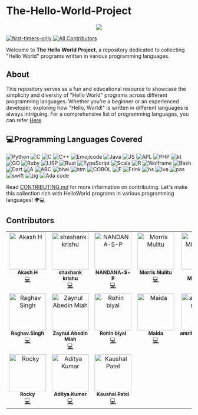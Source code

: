# The-Hello-World-Project

<p align="center">
  <a href="https://github.com/H4K3R13/readme-typing-svg"><img src="https://readme-typing-svg.herokuapp.com/?lines=;Hello%20World;Programs&font=Fira%20Code&center=true&width=440&height=45&color=f75c7e&vCenter=true&size=22"></a>
</p>

[![first-timers-only](https://img.shields.io/badge/first--timers--only-friendly-blue.svg?style=flat-square)](https://www.firsttimersonly.com/)
[![All Contributors](https://img.shields.io/github/all-contributors/H4K3R13/The-Hello-World-Project?color=ee8449&style=flat-square)](#contributors) 

Welcome to **The Hello World Project**, a repository dedicated to collecting "Hello World" programs written in various programming languages.

## About

This repository serves as a fun and educational resource to showcase the simplicity and diversity of "Hello World" programs across different programming languages. Whether you're a beginner or an experienced developer, exploring how "Hello, World!" is written in different languages is always intriguing. For a comprehensive list of programming languages, you can refer [Here](https://programminglanguages.co/?paradigms=&typing_disciplines=&operating_systems=&popularity=).


## 💻Programming Languages Covered

![Python](https://img.shields.io/badge/Python-green) ![C](https://img.shields.io/badge/C%20Sharp-Blue) ![C](https://img.shields.io/badge/C-grey) ![C++](https://img.shields.io/badge/C++-grey) ![Emojicode](https://img.shields.io/badge/Emojicode-purple) ![Java](https://img.shields.io/badge/Java-red) ![JS](https://img.shields.io/badge/JavaScript-yellow) ![APL](https://img.shields.io/badge/APL-green) ![PHP](https://img.shields.io/badge/PHP-purple) ![kt](https://img.shields.io/badge/Kotlin-orange) ![GO](https://img.shields.io/badge/GO-Blue) ![Ruby](https://img.shields.io/badge/Ruby-red) ![LISP](https://img.shields.io/badge/LISP-blue) ![Rust](https://img.shields.io/badge/Rust-red) ![TypeScript](https://img.shields.io/badge/TypeScript-blue) ![Scala](https://img.shields.io/badge/Scala-crimson) ![R](https://img.shields.io/badge/R-Blue) ![Wolframe](https://img.shields.io/badge/Wolframe-orange) ![Bash](https://img.shields.io/badge/Bash-grey) ![Dart](https://img.shields.io/badge/Dart-Blue) ![A](https://img.shields.io/badge/A-yellow) ![ABC](https://img.shields.io/badge/ABC-red)
![bhai](https://img.shields.io/badge/bahi%20Lang-orange)  ![btm](https://img.shields.io/badge/4DOS-grey) ![COBOL](https://img.shields.io/badge/COBOL-white)  ![F](https://img.shields.io/badge/Fortran-violet)  ![Frink](https://img.shields.io/badge/Frink-yellow) ![hs](https://img.shields.io/badge/haskell-violet)
![lua](https://img.shields.io/badge/lua-black) ![pas](https://img.shields.io/badge/Pascal-green)  ![swift](https://img.shields.io/badge/swift-crimson)  ![zig](https://img.shields.io/badge/zig-orange)  ![Ada code](https://img.shields.io/badge/Ada%20Code-red)  
 





Read [CONTRIBUTING.md](./CONTRIBUTING.md) for more information on contributing.
Let's make this collection rich with HelloWorld programs in various programming languages! 🌍💻

## Contributors

<!-- ALL-CONTRIBUTORS-LIST:START - Do not remove or modify this section -->
<!-- prettier-ignore-start -->
<!-- markdownlint-disable -->
<table>
  <tbody>
    <tr>
      <td align="center" valign="top" width="14.28%"><a href="https://github.com/4K4SHH"><img src="https://avatars.githubusercontent.com/u/81566150?v=4?s=100" width="100px;" alt="Akash H"/><br /><sub><b>Akash H</b></sub></a><br /><a href="#code-4K4SHH" title="Code">💻</a></td>
      <td align="center" valign="top" width="14.28%"><a href="https://github.com/Shashank727663"><img src="https://avatars.githubusercontent.com/u/78855878?v=4?s=100" width="100px;" alt="shashank krishu"/><br /><sub><b>shashank krishu</b></sub></a><br /><a href="#code-Shashank727663" title="Code">💻</a></td>
      <td align="center" valign="top" width="14.28%"><a href="https://github.com/NANDANA-S-P"><img src="https://avatars.githubusercontent.com/u/79624565?v=4?s=100" width="100px;" alt="NANDANA-S-P"/><br /><sub><b>NANDANA-S-P</b></sub></a><br /><a href="#code-NANDANA-S-P" title="Code">💻</a></td>
      <td align="center" valign="top" width="14.28%"><a href="https://mulitu.me/"><img src="https://avatars.githubusercontent.com/u/37964707?v=4?s=100" width="100px;" alt="Morris Mulitu"/><br /><sub><b>Morris Mulitu</b></sub></a><br /><a href="#code-MorrisMuuoMulitu" title="Code">💻</a></td>
      <td align="center" valign="top" width="14.28%"><a href="https://github.com/DrKaoliN"><img src="https://avatars.githubusercontent.com/u/1685316?v=4?s=100" width="100px;" alt="Mihail Mihalache"/><br /><sub><b>Mihail Mihalache</b></sub></a><br /><a href="#code-DrKaoliN" title="Code">💻</a></td>
      <td align="center" valign="top" width="14.28%"><a href="https://rushikeshshelar.github.io/Personal-Portfolio"><img src="https://avatars.githubusercontent.com/u/112684561?v=4?s=100" width="100px;" alt="Rushikesh Shelar"/><br /><sub><b>Rushikesh Shelar</b></sub></a><br /><a href="#code-RushikeshShelar" title="Code">💻</a></td>
      <td align="center" valign="top" width="14.28%"><a href="https://github.com/dipesh2508"><img src="https://avatars.githubusercontent.com/u/90145046?v=4?s=100" width="100px;" alt="Dipesh Ranjan"/><br /><sub><b>Dipesh Ranjan</b></sub></a><br /><a href="#code-dipesh2508" title="Code">💻</a></td>
    </tr>
    <tr>
      <td align="center" valign="top" width="14.28%"><a href="https://github.com/RaghavSaptam"><img src="https://avatars.githubusercontent.com/u/108785872?v=4?s=100" width="100px;" alt="Raghav Singh"/><br /><sub><b>Raghav Singh</b></sub></a><br /><a href="#code-RaghavSaptam" title="Code">💻</a></td>
      <td align="center" valign="top" width="14.28%"><a href="https://github.com/azaynul10"><img src="https://avatars.githubusercontent.com/u/111334392?v=4?s=100" width="100px;" alt="Zaynul Abedin Miah"/><br /><sub><b>Zaynul Abedin Miah</b></sub></a><br /><a href="#code-azaynul10" title="Code">💻</a></td>
      <td align="center" valign="top" width="14.28%"><a href="https://github.com/R0hin999"><img src="https://avatars.githubusercontent.com/u/103902071?v=4?s=100" width="100px;" alt="Rohin biyal"/><br /><sub><b>Rohin biyal</b></sub></a><br /><a href="#code-R0hin999" title="Code">💻</a></td>
      <td align="center" valign="top" width="14.28%"><a href="https://github.com/maida12"><img src="https://avatars.githubusercontent.com/u/81500487?v=4?s=100" width="100px;" alt="Maida "/><br /><sub><b>Maida </b></sub></a><br /><a href="#code-maida12" title="Code">💻</a></td>
      <td align="center" valign="top" width="14.28%"><a href="https://github.com/amritpalsingh52"><img src="https://avatars.githubusercontent.com/u/124516230?v=4?s=100" width="100px;" alt="amritpalsingh52"/><br /><sub><b>amritpalsingh52</b></sub></a><br /><a href="#code-amritpalsingh52" title="Code">💻</a></td>
      <td align="center" valign="top" width="14.28%"><a href="http://www.thinkyhead.com"><img src="https://avatars.githubusercontent.com/u/698003?v=4?s=100" width="100px;" alt="Scott Lahteine"/><br /><sub><b>Scott Lahteine</b></sub></a><br /><a href="#code-thinkyhead" title="Code">💻</a></td>
      <td align="center" valign="top" width="14.28%"><a href="https://github.com/marvhh"><img src="https://avatars.githubusercontent.com/u/14094080?v=4?s=100" width="100px;" alt="Marvin Stark"/><br /><sub><b>Marvin Stark</b></sub></a><br /><a href="#code-marvhh" title="Code">💻</a></td>
    </tr>
    <tr>
      <td align="center" valign="top" width="14.28%"><a href="https://github.com/Rocky-MPN"><img src="https://avatars.githubusercontent.com/u/78936592?v=4?s=100" width="100px;" alt="Rocky"/><br /><sub><b>Rocky</b></sub></a><br /><a href="#code-Rocky-MPN" title="Code">💻</a></td>
      <td align="center" valign="top" width="14.28%"><a href="https://github.com/adixoo"><img src="https://avatars.githubusercontent.com/u/124980341?v=4?s=100" width="100px;" alt="Aditya Kumar"/><br /><sub><b>Aditya Kumar</b></sub></a><br /><a href="#code-adixoo" title="Code">💻</a></td>
      <td align="center" valign="top" width="14.28%"><a href="https://github.com/Kbpatel3"><img src="https://avatars.githubusercontent.com/u/116056373?v=4?s=100" width="100px;" alt="Kaushal Patel"/><br /><sub><b>Kaushal Patel</b></sub></a><br /><a href="#code-Kbpatel3" title="Code">💻</a></td>
    </tr>
  </tbody>
</table>

<!-- markdownlint-restore -->
<!-- prettier-ignore-end -->

<!-- ALL-CONTRIBUTORS-LIST:END -->


